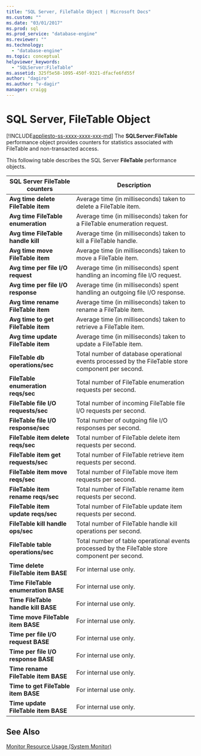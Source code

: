 ```yaml
---
title: "SQL Server, FileTable Object | Microsoft Docs"
ms.custom: ""
ms.date: "03/01/2017"
ms.prod: sql
ms.prod_service: "database-engine"
ms.reviewer: ""
ms.technology: 
  - "database-engine"
ms.topic: conceptual
helpviewer_keywords: 
  - "SQLServer:FileTable"
ms.assetid: 325f5e58-1095-450f-9321-dfacfe6fd55f
author: "dagiro"
ms.author: "v-dagir"
manager: craigg
---
```

# SQL Server, FileTable Object
[!INCLUDE[appliesto-ss-xxxx-xxxx-xxx-md](../../includes/appliesto-ss-xxxx-xxxx-xxx-md.md)]
The **SQLServer:FileTable** performance object provides counters for statistics associated with FileTable and non-transacted access.

This following table describes the SQL Server **FileTable** performance objects.

|**SQL Server FileTable counters**|Description|  
|-------------|-----------------|  
|**Avg time delete FileTable item**|Average time (in milliseconds) taken to delete a FileTable item.|
|**Avg time FileTable enumeration**|Average time (in milliseconds) taken for a FileTable enumeration request.|
|**Avg time FileTable handle kill**|Average time (in milliseconds) taken to kill a FileTable handle.|
|**Avg time move FileTable item**|Average time (in milliseconds) taken to move a FileTable item.|
|**Avg time per file I/O request**|Average time (in milliseconds) spent handling an incoming file I/O request.|
|**Avg time per file I/O response**|Average time (in milliseconds) spent handling an outgoing file I/O response.|
|**Avg time rename FileTable item**|Average time (in milliseconds) taken to rename a FileTable item.|
|**Avg time to get FileTable item**|Average time (in milliseconds) taken to retrieve a FileTable item.|
|**Avg time update FileTable item**|Average time (in milliseconds) taken to update a FileTable item.|
|**FileTable db operations/sec**|Total number of database operational events processed by the FileTable store component per second.|
|**FileTable enumeration reqs/sec**|Total number of FileTable enumeration requests per second.|
|**FileTable file I/O requests/sec**|Total number of incoming FileTable file I/O requests per second.|
|**FileTable file I/O response/sec**|Total number of outgoing file I/O responses per second.|
|**FileTable item delete reqs/sec**|Total number of FileTable delete item requests per second.|
|**FileTable item get requests/sec**|Total number of FileTable retrieve item requests per second.|
|**FileTable item move reqs/sec**|Total number of FileTable move item requests per second.|
|**FileTable item rename reqs/sec**|Total number of FileTable rename item requests per second.|
|**FileTable item update reqs/sec**|Total number of FileTable update item requests per second.|
|**FileTable kill handle ops/sec**|Total number of FileTable handle kill operations per second.|
|**FileTable table operations/sec**|Total number of table operational events processed by the FileTable store component per second.|
|**Time delete FileTable item BASE**|For internal use only.|
|**Time FileTable enumeration BASE**|For internal use only.|
|**Time FileTable handle kill BASE**|For internal use only.|
|**Time move FileTable item BASE**|For internal use only.|
|**Time per file I/O request BASE**|For internal use only.|
|**Time per file I/O response BASE**|For internal use only.|
|**Time rename FileTable item BASE**|For internal use only.|
|**Time to get FileTable item BASE**|For internal use only.|
|**Time update FileTable item BASE**|For internal use only.| 
 
## See Also  
[Monitor Resource Usage (System Monitor)](../../relational-databases/performance-monitor/monitor-resource-usage-system-monitor.md)
